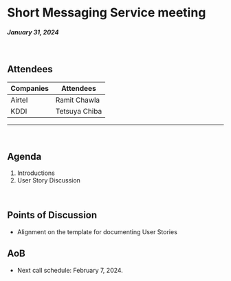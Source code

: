 # Short Messaging Service meeting

#### *January 31, 2024*

<br>

## Attendees


| Companies | Attendees |
| --------- | --------- |
| Airtel    | Ramit Chawla |
| KDDI  | Tetsuya Chiba |
----

<br>

## Agenda

1. Introductions
2. User Story Discussion

<br>

## Points of Discussion
- Alignment on the template for documenting User Stories

## AoB

- Next call schedule: February 7, 2024.
